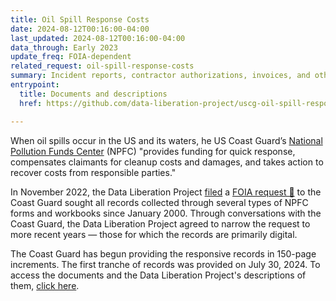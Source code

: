 ```yaml
---
title: Oil Spill Response Costs
date: 2024-08-12T00:16:00-04:00
last_updated: 2024-08-12T00:16:00-04:00
data_through: Early 2023
update_freq: FOIA-dependent
related_request: oil-spill-response-costs
summary: Incident reports, contractor authorizations, invoices, and other documents related to Coast Guard–administered oil spill responses.
entrypoint:
  title: Documents and descriptions
  href: https://github.com/data-liberation-project/uscg-oil-spill-response-costs

---
```


When oil spills occur in the US and its waters, he US Coast Guard’s [National Pollution Funds Center](https://www.uscg.mil/Mariners/National-Pollution-Funds-Center/About-NPFC/) (NPFC) "provides funding for quick response, compensates claimants for cleanup costs and damages, and takes action to recover costs from responsible parties."

In November 2022, the Data Liberation Project [filed](/requests/oil-spill-response-costs/) a [FOIA request 📄](https://www.documentcloud.org/documents/23329271-2022-11-30-dhsuscgnpfc-spill-response-form-submissions-foia-request-singer-vine) to the Coast Guard sought all records collected through several types of NPFC forms and workbooks since January 2000. Through conversations with the Coast Guard, the Data Liberation Project agreed to narrow the request to more recent years — those for which the records are primarily digital.

The Coast Guard has begun providing the responsive records in 150-page increments. The first tranche of records was provided on July 30, 2024. To access the documents and the Data Liberation Project's descriptions of them, [click here](https://github.com/data-liberation-project/uscg-oil-spill-response-costs).

